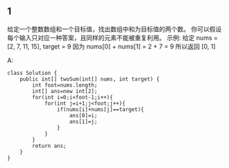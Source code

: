 ## 1
给定一个整数数组和一个目标值，找出数组中和为目标值的两个数。
你可以假设每个输入只对应一种答案，且同样的元素不能被重复利用。
示例:
给定 nums = [2, 7, 11, 15], target = 9
因为 nums[0] + nums[1] = 2 + 7 = 9
所以返回 [0, 1]

A:
```
class Solution {
    public int[] twoSum(int[] nums, int target) {
        int foot=nums.length;
        int[] ans=new int[2];
        for(int i=0;i<foot-1;i++){
            for(int j=i+1;j<foot;j++){
                if(nums[i]+nums[j]==target){
                    ans[0]=i;
                    ans[1]=j;
                }
            }
        }
        return ans;
    }
}
```